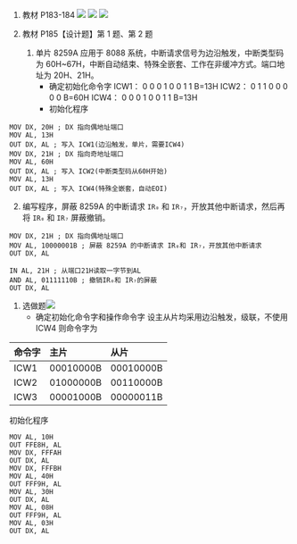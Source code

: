 
1. 教材 P183-184
   ![](https://pan.lmio.xyz/pic/f0f8fa56939a76804a0d3ac968e17016.jpg)
   ![](https://pan.lmio.xyz/pic/cdaaeec7da52cf62c0e4d57ca9e30bec.jpg)
   ![](https://pan.lmio.xyz/pic/5aa89085ce7ffae09cdc452f00c3f424.jpg)

   

   


  

2. 教材 P185【设计题】第 1 题、第 2 题
   
   1. 单片 8259A 应用于 8088 系统，中断请求信号为边沿触发，中断类型码为 60H~67H，中断自动结束、特殊全嵌套、工作在非缓冲方式。端口地址为 20H、21H。
      - 确定初始化命令字
        ICW1： 0 0 0 1 0 0 1 1 B=13H 
        ICW2： 0 1 1 0 0 0 0 0 B=60H 
        ICW4： 0 0 0 1 0 0 1 1 B=13H 
      - 初始化程序
```armasm
MOV DX, 20H ; DX 指向偶地址端口
MOV AL, 13H 
OUT DX, AL ; 写入 ICW1(边沿触发，单片，需要ICW4)
MOV DX, 21H ; DX 指向奇地址端口 
MOV AL, 60H 
OUT DX, AL ; 写入 ICW2(中断类型码从60H开始)
MOV AL, 13H 
OUT DX, AL ; 写入 ICW4(特殊全嵌套，自动EOI)

```

   2. 编写程序，屏蔽 8259A 的中断请求 `IR₀` 和 `IR₇`，开放其他中断请求，然后再将 `IR₀` 和 `IR₇` 屏蔽撤销。
```armasm
MOV DX, 21H ; DX 指向偶地址端口
MOV AL, 10000001B ; 屏蔽 8259A 的中断请求 IR₀和 IR₇，开放其他中断请求
OUT DX, AL

IN AL, 21H ; 从端口21H读取一字节到AL
AND AL, 01111110B ; 撤销IR₀和 IR₇的屏蔽
OUT DX, AL
```
  

1. 选做题![](https://pan.lmio.xyz/pic/2ea3d485c4cd22b96ce3f5caadb64545.png)
   - 确定初始化命令字和操作命令字
     设主从片均采用边沿触发，级联，不使用 ICW4 则命令字为  
     
| 命令字  | 主片        | 从片        |
|:-----|:----------|:----------|
| ICW1 | 00010000B | 00010000B |
| ICW2 | 01000000B | 00110000B |
| ICW3 | 00001000B | 00000011B |

初始化程序
```armasm
MOV AL, 10H
OUT FFE8H, AL
MOV DX, FFFAH
OUT DX, AL
MOV DX, FFFBH
MOV AL, 40H
OUT FFF9H, AL
MOV AL, 30H
OUT DX, AL
MOV AL, 08H
OUT FFF9H, AL
MOV AL, 03H
OUT DX, AL

```

   
